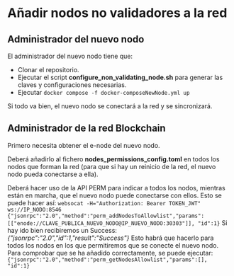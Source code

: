 # Añadir nodos no validadores a la red

## Administrador del nuevo nodo

El administrador del nuevo nodo tiene que:
- Clonar el repositorio.
- Ejecutar el script **configure_non_validating_node.sh** para generar las claves y configuraciones necesarias.
- Ejecutar `docker compose -f docker-composeNewNode.yml up`

Si todo va bien, el nuevo nodo se conectará a la red y se sincronizará.


## Administrador de la red Blockchain

Primero necesita obtener el e-node del nuevo nodo.

Deberá añadirlo al fichero **nodes_permissions_config.toml** en todos los nodos que forman la red (para que si hay un reinicio de la red, el nuevo nodo pueda conectarse a ella).

Deberá hacer uso de la API PERM para indicar a todos los nodos, mientras están en marcha, que el nuevo nodo puede conectarse con ellos. Esto se puede hacer así:
`websocat -H="Authorization: Bearer TOKEN_JWT" ws://IP_NODO:8546`
`{"jsonrpc":"2.0","method":"perm_addNodesToAllowlist","params":[["enode://CLAVE_PUBLICA_NUEVO_NODO@IP_NUEVO_NODO:30303"]], "id":1}`
Si hay ido bien recibiremos un Success: *{"jsonrpc":"2.0","id":1,"result":"Success"}*
Esto habrá que hacerlo para todos los nodos en los que permitiremos que se conecte el nuevo nodo.
Para comprobar que se ha añadido correctamente, se puede ejecutar:
`{"jsonrpc":"2.0","method":"perm_getNodesAllowlist","params":[], "id":1}`
